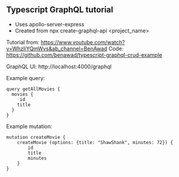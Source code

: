 ## Typescript GraphQL tutorial

- Uses apollo-server-express
- Created from npx create-graphql-api <project_name>

Tutorial from: https://www.youtube.com/watch?v=WhzIjYQmWvs&ab_channel=BenAwad
Code: https://github.com/benawad/typescript-graphql-crud-example


GraphQL UI: http://localhost:4000/graphql

Example query:
```
query getAllMovies {
  movies {
     id
    title
  }
}
```

Example mutation:
```
mutation createMovie {
    createMovie (options: {title: "ShawShank", minutes: 72}) {
        id
        title
        minutes
    }
}
```
